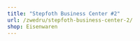 ```yaml
---
title: "Stepfoth Business Center #2"
url: /zwedru/stepfoth-business-center-2/
shop: Eisenwaren
---
```

